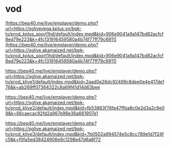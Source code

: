 # vod

[https://bep40.me/live/emplayer/demo.php?url=https://sglivevega.kplus.vn/bpk-tv/prod_kplus_sport1hd/default/index.mpd&kid=906e9041a9a147bd82acfcf8ed79e223&k=4fc131916459580a4b74f77ff79c6911](https://bep40.me/live/emplayer/demo.php?url=https://sglive.akamaized.net/bpk-tv/prod_kplus_sport1hd/default/index.mpd&kid=906e9041a9a147bd82acfcf8ed79e223&k=4fc131916459580a4b74f77ff79c6911)

https://bep40.me/live/emplayer/demo.php?url=https://sglive.akamaized.net/bpk-tv/prod_klive1/default/index.mpd&kid=2aad0e26dc92499c8dee0e4e417de176&k=ab269ff07364322c8a69f41d14d63bee

https://bep40.me/live/emplayer/demo.php?url=https://sglive.akamaized.net/bpk-tv/prod_klive2/default/index.mpd&kid=fb53863f76fa47ffba8c0e2d3a2c9e09&k=66caecac92fd2a967e98e36a661907e1

https://bep40.me/live/emplayer/demo.php?url=https://sglive.akamaized.net/bpk-tv/prod_klive3/default/index.mpd&kid=7b0502a994574e5c8cc789e1d7f24fc5&k=f0fa5ed38424906e9c1298e47d6a6f72
